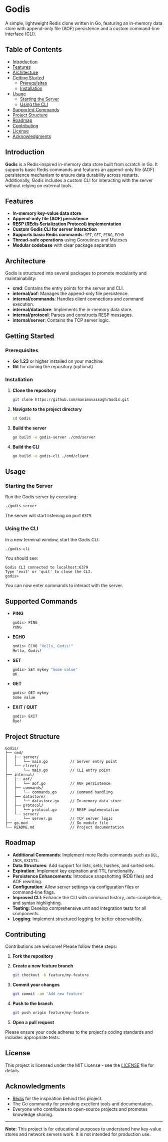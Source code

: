 
# Godis

A simple, lightweight Redis clone written in Go, featuring an in-memory data store with append-only file (AOF) persistence and a custom command-line interface (CLI).

## Table of Contents

- [Introduction](#introduction)
- [Features](#features)
- [Architecture](#architecture)
- [Getting Started](#getting-started)
  - [Prerequisites](#prerequisites)
  - [Installation](#installation)
- [Usage](#usage)
  - [Starting the Server](#starting-the-server)
  - [Using the CLI](#using-the-cli)
- [Supported Commands](#supported-commands)
- [Project Structure](#project-structure)
- [Roadmap](#roadmap)
- [Contributing](#contributing)
- [License](#license)
- [Acknowledgments](#acknowledgments)

## Introduction

**Godis** is a Redis-inspired in-memory data store built from scratch in Go. It supports basic Redis commands and features an append-only file (AOF) persistence mechanism to ensure data durability across restarts. Additionally, Godis includes a custom CLI for interacting with the server without relying on external tools.

## Features

- **In-memory key-value data store**
- **Append-only file (AOF) persistence**
- **RESP (REdis Serialization Protocol) implementation**
- **Custom Godis CLI for server interaction**
- **Supports basic Redis commands**: `SET`, `GET`, `PING`, `ECHO`
- **Thread-safe operations** using Goroutines and Mutexes
- **Modular codebase** with clear package separation

## Architecture

Godis is structured into several packages to promote modularity and maintainability:

- **cmd**: Contains the entry points for the server and CLI.
- **internal/aof**: Manages the append-only file persistence.
- **internal/commands**: Handles client connections and command execution.
- **internal/datastore**: Implements the in-memory data store.
- **internal/protocol**: Parses and constructs RESP messages.
- **internal/server**: Contains the TCP server logic.

## Getting Started

### Prerequisites

- **Go 1.23** or higher installed on your machine
- **Git** for cloning the repository (optional)

### Installation

1. **Clone the repository**

   ```bash
   git clone https://github.com/manimovassagh/Godis.git
   ```

2. **Navigate to the project directory**

   ```bash
   cd Godis
   ```

3. **Build the server**

   ```bash
   go build -o godis-server ./cmd/server
   ```

4. **Build the CLI**

   ```bash
   go build -o godis-cli ./cmd/client
   ```

## Usage

### Starting the Server

Run the Godis server by executing:

```bash
./godis-server
```

The server will start listening on port `6379`.

### Using the CLI

In a new terminal window, start the Godis CLI:

```bash
./godis-cli
```

You should see:

```
Godis CLI connected to localhost:6379
Type 'exit' or 'quit' to close the CLI.
godis>
```

You can now enter commands to interact with the server.

## Supported Commands

- **PING**

  ```bash
  godis> PING
  PONG
  ```

- **ECHO**

  ```bash
  godis> ECHO "Hello, Godis!"
  Hello, Godis!
  ```

- **SET**

  ```bash
  godis> SET mykey "Some value"
  OK
  ```

- **GET**

  ```bash
  godis> GET mykey
  Some value
  ```

- **EXIT / QUIT**

  ```bash
  godis> EXIT
  Bye!
  ```

## Project Structure

```
Godis/
├── cmd/
│   ├── server/
│   │   └── main.go          // Server entry point
│   └── client/
│       └── main.go          // CLI entry point
├── internal/
│   ├── aof/
│   │   └── aof.go           // AOF persistence
│   ├── commands/
│   │   └── commands.go      // Command handling
│   ├── datastore/
│   │   └── datastore.go     // In-memory data store
│   ├── protocol/
│   │   └── protocol.go      // RESP implementation
│   └── server/
│       └── server.go        // TCP server logic
├── go.mod                   // Go module file
└── README.md                // Project documentation
```

## Roadmap

- **Additional Commands**: Implement more Redis commands such as `DEL`, `INCR`, `EXISTS`.
- **Data Structures**: Add support for lists, sets, hashes, and sorted sets.
- **Expiration**: Implement key expiration and TTL functionality.
- **Persistence Enhancements**: Introduce snapshotting (RDB files) and AOF rewriting.
- **Configuration**: Allow server settings via configuration files or command-line flags.
- **Improved CLI**: Enhance the CLI with command history, auto-completion, and syntax highlighting.
- **Testing**: Develop comprehensive unit and integration tests for all components.
- **Logging**: Implement structured logging for better observability.

## Contributing

Contributions are welcome! Please follow these steps:

1. **Fork the repository**

2. **Create a new feature branch**

   ```bash
   git checkout -b feature/my-feature
   ```

3. **Commit your changes**

   ```bash
   git commit -am 'Add new feature'
   ```

4. **Push to the branch**

   ```bash
   git push origin feature/my-feature
   ```

5. **Open a pull request**

Please ensure your code adheres to the project's coding standards and includes appropriate tests.

## License

This project is licensed under the MIT License - see the [LICENSE](LICENSE) file for details.

## Acknowledgments

- [Redis](https://redis.io/) for the inspiration behind this project.
- The Go community for providing excellent tools and documentation.
- Everyone who contributes to open-source projects and promotes knowledge sharing.

---

**Note**: This project is for educational purposes to understand how key-value stores and network servers work. It is not intended for production use.
